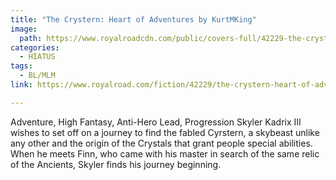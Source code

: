 ```yaml
---
title: "The Crystern: Heart of Adventures by KurtMKing"
image:
  path: https://www.royalroadcdn.com/public/covers-full/42229-the-crystern-heart-of-adventures.jpg
categories:
  - HIATUS
tags:
  - BL/MLM
link: https://www.royalroad.com/fiction/42229/the-crystern-heart-of-adventures

---
```

Adventure, High Fantasy, Anti-Hero Lead, Progression
Skyler Kadrix III wishes to set off on a journey to find the fabled Cyrstern, a skybeast unlike any other and the origin of the Crystals that grant people special abilities.
When he meets Finn, who came with his master in search of the same relic of the Ancients, Skyler finds his journey beginning.
